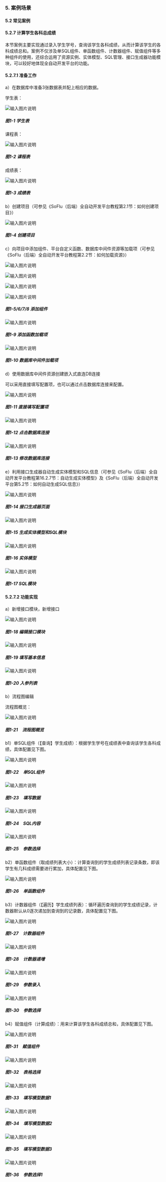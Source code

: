 ### 5. 案例场景

#### 5.2 常见案例

#### 5.2.7 计算学生各科总成绩

本节案例主要实现通过录入学生学号，查询该学生各科成绩，从而计算该学生的各科成绩总和。案例不仅涉及单SQL组件、单函数组件、计数器组件、赋值组件等多种组件的使用，还综合运用了资源实例、实体模型、SQL管理、接口生成器功能模块，可以较好地体现全自动开发平台的功能。

#### 5.2.7.1 准备工作

a）在数据库中准备3张数据表并配上相应的数据。

学生表：

![输入图片说明](../../../../images/SoFlu%EF%BC%88%E5%90%8E%E7%AB%AF%EF%BC%89%E5%BC%80%E5%8F%91%E5%B9%B3%E5%8F%B0/1.%20%E6%9C%80%E6%96%B0%E7%89%88%E6%9C%AC%20-%20%E6%9B%B4%E6%96%B0%E6%97%A5%E6%9C%9F%20-%202022.10.08/5.%20%E6%A1%88%E4%BE%8B%E5%9C%BA%E6%99%AF/2.%20%E5%B8%B8%E8%A7%81%E6%A1%88%E4%BE%8B/7.%20%E8%AE%A1%E7%AE%97%E5%AD%A6%E7%94%9F%E5%90%84%E7%A7%91%E6%80%BB%E6%88%90%E7%BB%A9/image.png)

##### 图1-1 学生表

课程表：

![输入图片说明](../../../../images/SoFlu%EF%BC%88%E5%90%8E%E7%AB%AF%EF%BC%89%E5%BC%80%E5%8F%91%E5%B9%B3%E5%8F%B0/1.%20%E6%9C%80%E6%96%B0%E7%89%88%E6%9C%AC%20-%20%E6%9B%B4%E6%96%B0%E6%97%A5%E6%9C%9F%20-%202022.10.08/5.%20%E6%A1%88%E4%BE%8B%E5%9C%BA%E6%99%AF/2.%20%E5%B8%B8%E8%A7%81%E6%A1%88%E4%BE%8B/7.%20%E8%AE%A1%E7%AE%97%E5%AD%A6%E7%94%9F%E5%90%84%E7%A7%91%E6%80%BB%E6%88%90%E7%BB%A9/1-2.png)

##### 图1-2 课程表

成绩表：

![输入图片说明](../../../../images/SoFlu%EF%BC%88%E5%90%8E%E7%AB%AF%EF%BC%89%E5%BC%80%E5%8F%91%E5%B9%B3%E5%8F%B0/1.%20%E6%9C%80%E6%96%B0%E7%89%88%E6%9C%AC%20-%20%E6%9B%B4%E6%96%B0%E6%97%A5%E6%9C%9F%20-%202022.10.08/5.%20%E6%A1%88%E4%BE%8B%E5%9C%BA%E6%99%AF/2.%20%E5%B8%B8%E8%A7%81%E6%A1%88%E4%BE%8B/7.%20%E8%AE%A1%E7%AE%97%E5%AD%A6%E7%94%9F%E5%90%84%E7%A7%91%E6%80%BB%E6%88%90%E7%BB%A9/1-3.png)

##### 图1-3 成绩表

b）创建项目（可参见《SoFlu（后端）全自动开发平台教程第2.1节：如何创建项目》）

![输入图片说明](../../../../images/SoFlu%EF%BC%88%E5%90%8E%E7%AB%AF%EF%BC%89%E5%BC%80%E5%8F%91%E5%B9%B3%E5%8F%B0/1.%20%E6%9C%80%E6%96%B0%E7%89%88%E6%9C%AC%20-%20%E6%9B%B4%E6%96%B0%E6%97%A5%E6%9C%9F%20-%202022.10.08/5.%20%E6%A1%88%E4%BE%8B%E5%9C%BA%E6%99%AF/2.%20%E5%B8%B8%E8%A7%81%E6%A1%88%E4%BE%8B/7.%20%E8%AE%A1%E7%AE%97%E5%AD%A6%E7%94%9F%E5%90%84%E7%A7%91%E6%80%BB%E6%88%90%E7%BB%A9/1-4.png)

##### 图1-4 创建项目

c）向项目中添加组件、平台自定义函数、数据库中间件资源等加载项（可参见《SoFlu（后端）全自动开发平台教程第2.2节：如何加载资源》）

![输入图片说明](../../../../images/SoFlu%EF%BC%88%E5%90%8E%E7%AB%AF%EF%BC%89%E5%BC%80%E5%8F%91%E5%B9%B3%E5%8F%B0/1.%20%E6%9C%80%E6%96%B0%E7%89%88%E6%9C%AC%20-%20%E6%9B%B4%E6%96%B0%E6%97%A5%E6%9C%9F%20-%202022.10.08/5.%20%E6%A1%88%E4%BE%8B%E5%9C%BA%E6%99%AF/2.%20%E5%B8%B8%E8%A7%81%E6%A1%88%E4%BE%8B/7.%20%E8%AE%A1%E7%AE%97%E5%AD%A6%E7%94%9F%E5%90%84%E7%A7%91%E6%80%BB%E6%88%90%E7%BB%A9/1-5.png)

![输入图片说明](../../../../images/SoFlu%EF%BC%88%E5%90%8E%E7%AB%AF%EF%BC%89%E5%BC%80%E5%8F%91%E5%B9%B3%E5%8F%B0/1.%20%E6%9C%80%E6%96%B0%E7%89%88%E6%9C%AC%20-%20%E6%9B%B4%E6%96%B0%E6%97%A5%E6%9C%9F%20-%202022.10.08/5.%20%E6%A1%88%E4%BE%8B%E5%9C%BA%E6%99%AF/2.%20%E5%B8%B8%E8%A7%81%E6%A1%88%E4%BE%8B/7.%20%E8%AE%A1%E7%AE%97%E5%AD%A6%E7%94%9F%E5%90%84%E7%A7%91%E6%80%BB%E6%88%90%E7%BB%A9/1-6.png)

![输入图片说明](../../../../images/SoFlu%EF%BC%88%E5%90%8E%E7%AB%AF%EF%BC%89%E5%BC%80%E5%8F%91%E5%B9%B3%E5%8F%B0/1.%20%E6%9C%80%E6%96%B0%E7%89%88%E6%9C%AC%20-%20%E6%9B%B4%E6%96%B0%E6%97%A5%E6%9C%9F%20-%202022.10.08/5.%20%E6%A1%88%E4%BE%8B%E5%9C%BA%E6%99%AF/2.%20%E5%B8%B8%E8%A7%81%E6%A1%88%E4%BE%8B/7.%20%E8%AE%A1%E7%AE%97%E5%AD%A6%E7%94%9F%E5%90%84%E7%A7%91%E6%80%BB%E6%88%90%E7%BB%A9/1-7.png)

![输入图片说明](../../../../images/SoFlu%EF%BC%88%E5%90%8E%E7%AB%AF%EF%BC%89%E5%BC%80%E5%8F%91%E5%B9%B3%E5%8F%B0/1.%20%E6%9C%80%E6%96%B0%E7%89%88%E6%9C%AC%20-%20%E6%9B%B4%E6%96%B0%E6%97%A5%E6%9C%9F%20-%202022.10.08/5.%20%E6%A1%88%E4%BE%8B%E5%9C%BA%E6%99%AF/2.%20%E5%B8%B8%E8%A7%81%E6%A1%88%E4%BE%8B/7.%20%E8%AE%A1%E7%AE%97%E5%AD%A6%E7%94%9F%E5%90%84%E7%A7%91%E6%80%BB%E6%88%90%E7%BB%A9/1-8.png)

##### 图1-5/6/7/8 添加组件

![输入图片说明](../../../../images/SoFlu%EF%BC%88%E5%90%8E%E7%AB%AF%EF%BC%89%E5%BC%80%E5%8F%91%E5%B9%B3%E5%8F%B0/1.%20%E6%9C%80%E6%96%B0%E7%89%88%E6%9C%AC%20-%20%E6%9B%B4%E6%96%B0%E6%97%A5%E6%9C%9F%20-%202022.10.08/5.%20%E6%A1%88%E4%BE%8B%E5%9C%BA%E6%99%AF/2.%20%E5%B8%B8%E8%A7%81%E6%A1%88%E4%BE%8B/7.%20%E8%AE%A1%E7%AE%97%E5%AD%A6%E7%94%9F%E5%90%84%E7%A7%91%E6%80%BB%E6%88%90%E7%BB%A9/1-9.png)

##### 图1-9 添加函数加载项

![输入图片说明](../../../../images/SoFlu%EF%BC%88%E5%90%8E%E7%AB%AF%EF%BC%89%E5%BC%80%E5%8F%91%E5%B9%B3%E5%8F%B0/1.%20%E6%9C%80%E6%96%B0%E7%89%88%E6%9C%AC%20-%20%E6%9B%B4%E6%96%B0%E6%97%A5%E6%9C%9F%20-%202022.10.08/5.%20%E6%A1%88%E4%BE%8B%E5%9C%BA%E6%99%AF/2.%20%E5%B8%B8%E8%A7%81%E6%A1%88%E4%BE%8B/7.%20%E8%AE%A1%E7%AE%97%E5%AD%A6%E7%94%9F%E5%90%84%E7%A7%91%E6%80%BB%E6%88%90%E7%BB%A9/1-10.png)

##### 图1-10 数据库中间件加载项

d）使用数据库中间件资源创建嵌入式直连DB连接

可以采用直接填写配置项，也可以通过点击数据库连接来配置。

![输入图片说明](../../../../images/SoFlu%EF%BC%88%E5%90%8E%E7%AB%AF%EF%BC%89%E5%BC%80%E5%8F%91%E5%B9%B3%E5%8F%B0/1.%20%E6%9C%80%E6%96%B0%E7%89%88%E6%9C%AC%20-%20%E6%9B%B4%E6%96%B0%E6%97%A5%E6%9C%9F%20-%202022.10.08/5.%20%E6%A1%88%E4%BE%8B%E5%9C%BA%E6%99%AF/2.%20%E5%B8%B8%E8%A7%81%E6%A1%88%E4%BE%8B/7.%20%E8%AE%A1%E7%AE%97%E5%AD%A6%E7%94%9F%E5%90%84%E7%A7%91%E6%80%BB%E6%88%90%E7%BB%A9/1-11.png)

##### 图1-11 直接填写配置项

![输入图片说明](../../../../images/SoFlu%EF%BC%88%E5%90%8E%E7%AB%AF%EF%BC%89%E5%BC%80%E5%8F%91%E5%B9%B3%E5%8F%B0/1.%20%E6%9C%80%E6%96%B0%E7%89%88%E6%9C%AC%20-%20%E6%9B%B4%E6%96%B0%E6%97%A5%E6%9C%9F%20-%202022.10.08/5.%20%E6%A1%88%E4%BE%8B%E5%9C%BA%E6%99%AF/2.%20%E5%B8%B8%E8%A7%81%E6%A1%88%E4%BE%8B/7.%20%E8%AE%A1%E7%AE%97%E5%AD%A6%E7%94%9F%E5%90%84%E7%A7%91%E6%80%BB%E6%88%90%E7%BB%A9/1-12.png)

##### 图1-12 点击数据库连接

![输入图片说明](../../../../images/SoFlu%EF%BC%88%E5%90%8E%E7%AB%AF%EF%BC%89%E5%BC%80%E5%8F%91%E5%B9%B3%E5%8F%B0/1.%20%E6%9C%80%E6%96%B0%E7%89%88%E6%9C%AC%20-%20%E6%9B%B4%E6%96%B0%E6%97%A5%E6%9C%9F%20-%202022.10.08/5.%20%E6%A1%88%E4%BE%8B%E5%9C%BA%E6%99%AF/2.%20%E5%B8%B8%E8%A7%81%E6%A1%88%E4%BE%8B/7.%20%E8%AE%A1%E7%AE%97%E5%AD%A6%E7%94%9F%E5%90%84%E7%A7%91%E6%80%BB%E6%88%90%E7%BB%A9/1-13.png)

##### 图1-13 修改数据库连接

e）利用接口生成器自动生成实体模型和SQL信息（可参见《SoFlu（后端）全自动开发平台教程第16.2.7节：自动生成实体模型》及《SoFlu（后端）全自动开发平台第5.2节：如何自动生成SQL信息》）

![输入图片说明](../../../../images/SoFlu%EF%BC%88%E5%90%8E%E7%AB%AF%EF%BC%89%E5%BC%80%E5%8F%91%E5%B9%B3%E5%8F%B0/1.%20%E6%9C%80%E6%96%B0%E7%89%88%E6%9C%AC%20-%20%E6%9B%B4%E6%96%B0%E6%97%A5%E6%9C%9F%20-%202022.10.08/5.%20%E6%A1%88%E4%BE%8B%E5%9C%BA%E6%99%AF/2.%20%E5%B8%B8%E8%A7%81%E6%A1%88%E4%BE%8B/7.%20%E8%AE%A1%E7%AE%97%E5%AD%A6%E7%94%9F%E5%90%84%E7%A7%91%E6%80%BB%E6%88%90%E7%BB%A9/1-14.png)

##### 图1-14 接口生成器页面

![输入图片说明](../../../../images/SoFlu%EF%BC%88%E5%90%8E%E7%AB%AF%EF%BC%89%E5%BC%80%E5%8F%91%E5%B9%B3%E5%8F%B0/1.%20%E6%9C%80%E6%96%B0%E7%89%88%E6%9C%AC%20-%20%E6%9B%B4%E6%96%B0%E6%97%A5%E6%9C%9F%20-%202022.10.08/5.%20%E6%A1%88%E4%BE%8B%E5%9C%BA%E6%99%AF/2.%20%E5%B8%B8%E8%A7%81%E6%A1%88%E4%BE%8B/7.%20%E8%AE%A1%E7%AE%97%E5%AD%A6%E7%94%9F%E5%90%84%E7%A7%91%E6%80%BB%E6%88%90%E7%BB%A9/1-15.png)

##### 图1-15 生成实体模型和SQL模块

![输入图片说明](../../../../images/SoFlu%EF%BC%88%E5%90%8E%E7%AB%AF%EF%BC%89%E5%BC%80%E5%8F%91%E5%B9%B3%E5%8F%B0/1.%20%E6%9C%80%E6%96%B0%E7%89%88%E6%9C%AC%20-%20%E6%9B%B4%E6%96%B0%E6%97%A5%E6%9C%9F%20-%202022.10.08/5.%20%E6%A1%88%E4%BE%8B%E5%9C%BA%E6%99%AF/2.%20%E5%B8%B8%E8%A7%81%E6%A1%88%E4%BE%8B/7.%20%E8%AE%A1%E7%AE%97%E5%AD%A6%E7%94%9F%E5%90%84%E7%A7%91%E6%80%BB%E6%88%90%E7%BB%A9/1-16.png)

##### 图1-16 实体模型

![输入图片说明](../../../../images/SoFlu%EF%BC%88%E5%90%8E%E7%AB%AF%EF%BC%89%E5%BC%80%E5%8F%91%E5%B9%B3%E5%8F%B0/1.%20%E6%9C%80%E6%96%B0%E7%89%88%E6%9C%AC%20-%20%E6%9B%B4%E6%96%B0%E6%97%A5%E6%9C%9F%20-%202022.10.08/5.%20%E6%A1%88%E4%BE%8B%E5%9C%BA%E6%99%AF/2.%20%E5%B8%B8%E8%A7%81%E6%A1%88%E4%BE%8B/7.%20%E8%AE%A1%E7%AE%97%E5%AD%A6%E7%94%9F%E5%90%84%E7%A7%91%E6%80%BB%E6%88%90%E7%BB%A9/1-17.png)

##### 图1-17 SQL模块

#### 5.2.7.2 功能实现

a）新增接口模块，新增接口

![输入图片说明](../../../../images/SoFlu%EF%BC%88%E5%90%8E%E7%AB%AF%EF%BC%89%E5%BC%80%E5%8F%91%E5%B9%B3%E5%8F%B0/1.%20%E6%9C%80%E6%96%B0%E7%89%88%E6%9C%AC%20-%20%E6%9B%B4%E6%96%B0%E6%97%A5%E6%9C%9F%20-%202022.10.08/5.%20%E6%A1%88%E4%BE%8B%E5%9C%BA%E6%99%AF/2.%20%E5%B8%B8%E8%A7%81%E6%A1%88%E4%BE%8B/7.%20%E8%AE%A1%E7%AE%97%E5%AD%A6%E7%94%9F%E5%90%84%E7%A7%91%E6%80%BB%E6%88%90%E7%BB%A9/1-18.png)

##### 图1-18 编辑接口模块

![输入图片说明](../../../../images/SoFlu%EF%BC%88%E5%90%8E%E7%AB%AF%EF%BC%89%E5%BC%80%E5%8F%91%E5%B9%B3%E5%8F%B0/1.%20%E6%9C%80%E6%96%B0%E7%89%88%E6%9C%AC%20-%20%E6%9B%B4%E6%96%B0%E6%97%A5%E6%9C%9F%20-%202022.10.08/5.%20%E6%A1%88%E4%BE%8B%E5%9C%BA%E6%99%AF/2.%20%E5%B8%B8%E8%A7%81%E6%A1%88%E4%BE%8B/7.%20%E8%AE%A1%E7%AE%97%E5%AD%A6%E7%94%9F%E5%90%84%E7%A7%91%E6%80%BB%E6%88%90%E7%BB%A9/1-19.png)

##### 图1-19 填写基本信息

![输入图片说明](../../../../images/SoFlu%EF%BC%88%E5%90%8E%E7%AB%AF%EF%BC%89%E5%BC%80%E5%8F%91%E5%B9%B3%E5%8F%B0/1.%20%E6%9C%80%E6%96%B0%E7%89%88%E6%9C%AC%20-%20%E6%9B%B4%E6%96%B0%E6%97%A5%E6%9C%9F%20-%202022.10.08/5.%20%E6%A1%88%E4%BE%8B%E5%9C%BA%E6%99%AF/2.%20%E5%B8%B8%E8%A7%81%E6%A1%88%E4%BE%8B/7.%20%E8%AE%A1%E7%AE%97%E5%AD%A6%E7%94%9F%E5%90%84%E7%A7%91%E6%80%BB%E6%88%90%E7%BB%A9/1-20.png)

##### 图1-20 入参列表

b）流程图编辑

流程图概览：

![输入图片说明](../../../../images/SoFlu%EF%BC%88%E5%90%8E%E7%AB%AF%EF%BC%89%E5%BC%80%E5%8F%91%E5%B9%B3%E5%8F%B0/1.%20%E6%9C%80%E6%96%B0%E7%89%88%E6%9C%AC%20-%20%E6%9B%B4%E6%96%B0%E6%97%A5%E6%9C%9F%20-%202022.10.08/5.%20%E6%A1%88%E4%BE%8B%E5%9C%BA%E6%99%AF/2.%20%E5%B8%B8%E8%A7%81%E6%A1%88%E4%BE%8B/7.%20%E8%AE%A1%E7%AE%97%E5%AD%A6%E7%94%9F%E5%90%84%E7%A7%91%E6%80%BB%E6%88%90%E7%BB%A9/1-21.png)

##### 图1-21 流程图概览

b1）单SQL组件（【查询】学生成绩）：根据学生学号在成绩表中查询该学生各科成绩，具体配置见下图。

![输入图片说明](../../../../images/SoFlu%EF%BC%88%E5%90%8E%E7%AB%AF%EF%BC%89%E5%BC%80%E5%8F%91%E5%B9%B3%E5%8F%B0/1.%20%E6%9C%80%E6%96%B0%E7%89%88%E6%9C%AC%20-%20%E6%9B%B4%E6%96%B0%E6%97%A5%E6%9C%9F%20-%202022.10.08/5.%20%E6%A1%88%E4%BE%8B%E5%9C%BA%E6%99%AF/2.%20%E5%B8%B8%E8%A7%81%E6%A1%88%E4%BE%8B/7.%20%E8%AE%A1%E7%AE%97%E5%AD%A6%E7%94%9F%E5%90%84%E7%A7%91%E6%80%BB%E6%88%90%E7%BB%A9/1-22.png)

##### 图1-22 单SQL组件

![输入图片说明](../../../../images/SoFlu%EF%BC%88%E5%90%8E%E7%AB%AF%EF%BC%89%E5%BC%80%E5%8F%91%E5%B9%B3%E5%8F%B0/1.%20%E6%9C%80%E6%96%B0%E7%89%88%E6%9C%AC%20-%20%E6%9B%B4%E6%96%B0%E6%97%A5%E6%9C%9F%20-%202022.10.08/5.%20%E6%A1%88%E4%BE%8B%E5%9C%BA%E6%99%AF/2.%20%E5%B8%B8%E8%A7%81%E6%A1%88%E4%BE%8B/7.%20%E8%AE%A1%E7%AE%97%E5%AD%A6%E7%94%9F%E5%90%84%E7%A7%91%E6%80%BB%E6%88%90%E7%BB%A9/1-23.png)

##### 图1-23 填写数据

![输入图片说明](../../../../images/SoFlu%EF%BC%88%E5%90%8E%E7%AB%AF%EF%BC%89%E5%BC%80%E5%8F%91%E5%B9%B3%E5%8F%B0/1.%20%E6%9C%80%E6%96%B0%E7%89%88%E6%9C%AC%20-%20%E6%9B%B4%E6%96%B0%E6%97%A5%E6%9C%9F%20-%202022.10.08/5.%20%E6%A1%88%E4%BE%8B%E5%9C%BA%E6%99%AF/2.%20%E5%B8%B8%E8%A7%81%E6%A1%88%E4%BE%8B/7.%20%E8%AE%A1%E7%AE%97%E5%AD%A6%E7%94%9F%E5%90%84%E7%A7%91%E6%80%BB%E6%88%90%E7%BB%A9/1-24.png)

##### 图1-24 SQL内容

![输入图片说明](../../../../images/SoFlu%EF%BC%88%E5%90%8E%E7%AB%AF%EF%BC%89%E5%BC%80%E5%8F%91%E5%B9%B3%E5%8F%B0/1.%20%E6%9C%80%E6%96%B0%E7%89%88%E6%9C%AC%20-%20%E6%9B%B4%E6%96%B0%E6%97%A5%E6%9C%9F%20-%202022.10.08/5.%20%E6%A1%88%E4%BE%8B%E5%9C%BA%E6%99%AF/2.%20%E5%B8%B8%E8%A7%81%E6%A1%88%E4%BE%8B/7.%20%E8%AE%A1%E7%AE%97%E5%AD%A6%E7%94%9F%E5%90%84%E7%A7%91%E6%80%BB%E6%88%90%E7%BB%A9/1-25.png)

##### 图1-25 参数选择

b2）单函数组件（取成绩列表大小）：计算查询到的学生成绩列表记录条数，即该学生有几科成绩需要进行累加，具体配置见下图。

![输入图片说明](../../../../images/SoFlu%EF%BC%88%E5%90%8E%E7%AB%AF%EF%BC%89%E5%BC%80%E5%8F%91%E5%B9%B3%E5%8F%B0/1.%20%E6%9C%80%E6%96%B0%E7%89%88%E6%9C%AC%20-%20%E6%9B%B4%E6%96%B0%E6%97%A5%E6%9C%9F%20-%202022.10.08/5.%20%E6%A1%88%E4%BE%8B%E5%9C%BA%E6%99%AF/2.%20%E5%B8%B8%E8%A7%81%E6%A1%88%E4%BE%8B/7.%20%E8%AE%A1%E7%AE%97%E5%AD%A6%E7%94%9F%E5%90%84%E7%A7%91%E6%80%BB%E6%88%90%E7%BB%A9/1-26.png)

##### 图1-26 单函数组件

b3）计数器组件（【遍历】学生成绩列表）：循环遍历查询到的学生成绩记录，计数器默认从0逐次递加到查询到的记录数，具体配置见下图。

![输入图片说明](../../../../images/SoFlu%EF%BC%88%E5%90%8E%E7%AB%AF%EF%BC%89%E5%BC%80%E5%8F%91%E5%B9%B3%E5%8F%B0/1.%20%E6%9C%80%E6%96%B0%E7%89%88%E6%9C%AC%20-%20%E6%9B%B4%E6%96%B0%E6%97%A5%E6%9C%9F%20-%202022.10.08/5.%20%E6%A1%88%E4%BE%8B%E5%9C%BA%E6%99%AF/2.%20%E5%B8%B8%E8%A7%81%E6%A1%88%E4%BE%8B/7.%20%E8%AE%A1%E7%AE%97%E5%AD%A6%E7%94%9F%E5%90%84%E7%A7%91%E6%80%BB%E6%88%90%E7%BB%A9/1-27.png)

##### 图1-27 计数器组件

![输入图片说明](../../../../images/SoFlu%EF%BC%88%E5%90%8E%E7%AB%AF%EF%BC%89%E5%BC%80%E5%8F%91%E5%B9%B3%E5%8F%B0/1.%20%E6%9C%80%E6%96%B0%E7%89%88%E6%9C%AC%20-%20%E6%9B%B4%E6%96%B0%E6%97%A5%E6%9C%9F%20-%202022.10.08/5.%20%E6%A1%88%E4%BE%8B%E5%9C%BA%E6%99%AF/2.%20%E5%B8%B8%E8%A7%81%E6%A1%88%E4%BE%8B/7.%20%E8%AE%A1%E7%AE%97%E5%AD%A6%E7%94%9F%E5%90%84%E7%A7%91%E6%80%BB%E6%88%90%E7%BB%A9/1-28.png)

##### 图1-28 计数器递增

![输入图片说明](../../../../images/SoFlu%EF%BC%88%E5%90%8E%E7%AB%AF%EF%BC%89%E5%BC%80%E5%8F%91%E5%B9%B3%E5%8F%B0/1.%20%E6%9C%80%E6%96%B0%E7%89%88%E6%9C%AC%20-%20%E6%9B%B4%E6%96%B0%E6%97%A5%E6%9C%9F%20-%202022.10.08/5.%20%E6%A1%88%E4%BE%8B%E5%9C%BA%E6%99%AF/2.%20%E5%B8%B8%E8%A7%81%E6%A1%88%E4%BE%8B/7.%20%E8%AE%A1%E7%AE%97%E5%AD%A6%E7%94%9F%E5%90%84%E7%A7%91%E6%80%BB%E6%88%90%E7%BB%A9/1-29.png)

##### 图1-29 参数录入

![输入图片说明](../../../../images/SoFlu%EF%BC%88%E5%90%8E%E7%AB%AF%EF%BC%89%E5%BC%80%E5%8F%91%E5%B9%B3%E5%8F%B0/1.%20%E6%9C%80%E6%96%B0%E7%89%88%E6%9C%AC%20-%20%E6%9B%B4%E6%96%B0%E6%97%A5%E6%9C%9F%20-%202022.10.08/5.%20%E6%A1%88%E4%BE%8B%E5%9C%BA%E6%99%AF/2.%20%E5%B8%B8%E8%A7%81%E6%A1%88%E4%BE%8B/7.%20%E8%AE%A1%E7%AE%97%E5%AD%A6%E7%94%9F%E5%90%84%E7%A7%91%E6%80%BB%E6%88%90%E7%BB%A9/1-30.png)

##### 图1-30 参数选择

b4）赋值组件（计算成绩）：用来计算该学生各科成绩总和，具体配置见下图。

![输入图片说明](../../../../images/SoFlu%EF%BC%88%E5%90%8E%E7%AB%AF%EF%BC%89%E5%BC%80%E5%8F%91%E5%B9%B3%E5%8F%B0/1.%20%E6%9C%80%E6%96%B0%E7%89%88%E6%9C%AC%20-%20%E6%9B%B4%E6%96%B0%E6%97%A5%E6%9C%9F%20-%202022.10.08/5.%20%E6%A1%88%E4%BE%8B%E5%9C%BA%E6%99%AF/2.%20%E5%B8%B8%E8%A7%81%E6%A1%88%E4%BE%8B/7.%20%E8%AE%A1%E7%AE%97%E5%AD%A6%E7%94%9F%E5%90%84%E7%A7%91%E6%80%BB%E6%88%90%E7%BB%A9/1-31.png)

##### 图1-31 赋值组件

![输入图片说明](../../../../images/SoFlu%EF%BC%88%E5%90%8E%E7%AB%AF%EF%BC%89%E5%BC%80%E5%8F%91%E5%B9%B3%E5%8F%B0/1.%20%E6%9C%80%E6%96%B0%E7%89%88%E6%9C%AC%20-%20%E6%9B%B4%E6%96%B0%E6%97%A5%E6%9C%9F%20-%202022.10.08/5.%20%E6%A1%88%E4%BE%8B%E5%9C%BA%E6%99%AF/2.%20%E5%B8%B8%E8%A7%81%E6%A1%88%E4%BE%8B/7.%20%E8%AE%A1%E7%AE%97%E5%AD%A6%E7%94%9F%E5%90%84%E7%A7%91%E6%80%BB%E6%88%90%E7%BB%A9/1-32.png)

##### 图1-32 表格选择

![输入图片说明](../../../../images/SoFlu%EF%BC%88%E5%90%8E%E7%AB%AF%EF%BC%89%E5%BC%80%E5%8F%91%E5%B9%B3%E5%8F%B0/1.%20%E6%9C%80%E6%96%B0%E7%89%88%E6%9C%AC%20-%20%E6%9B%B4%E6%96%B0%E6%97%A5%E6%9C%9F%20-%202022.10.08/5.%20%E6%A1%88%E4%BE%8B%E5%9C%BA%E6%99%AF/2.%20%E5%B8%B8%E8%A7%81%E6%A1%88%E4%BE%8B/7.%20%E8%AE%A1%E7%AE%97%E5%AD%A6%E7%94%9F%E5%90%84%E7%A7%91%E6%80%BB%E6%88%90%E7%BB%A9/1-33.png)

##### 图1-33 填写模型数据1

![输入图片说明](../../../../images/SoFlu%EF%BC%88%E5%90%8E%E7%AB%AF%EF%BC%89%E5%BC%80%E5%8F%91%E5%B9%B3%E5%8F%B0/1.%20%E6%9C%80%E6%96%B0%E7%89%88%E6%9C%AC%20-%20%E6%9B%B4%E6%96%B0%E6%97%A5%E6%9C%9F%20-%202022.10.08/5.%20%E6%A1%88%E4%BE%8B%E5%9C%BA%E6%99%AF/2.%20%E5%B8%B8%E8%A7%81%E6%A1%88%E4%BE%8B/7.%20%E8%AE%A1%E7%AE%97%E5%AD%A6%E7%94%9F%E5%90%84%E7%A7%91%E6%80%BB%E6%88%90%E7%BB%A9/1-34.png)

##### 图1-34 填写模型数据2

![输入图片说明](../../../../images/SoFlu%EF%BC%88%E5%90%8E%E7%AB%AF%EF%BC%89%E5%BC%80%E5%8F%91%E5%B9%B3%E5%8F%B0/1.%20%E6%9C%80%E6%96%B0%E7%89%88%E6%9C%AC%20-%20%E6%9B%B4%E6%96%B0%E6%97%A5%E6%9C%9F%20-%202022.10.08/5.%20%E6%A1%88%E4%BE%8B%E5%9C%BA%E6%99%AF/2.%20%E5%B8%B8%E8%A7%81%E6%A1%88%E4%BE%8B/7.%20%E8%AE%A1%E7%AE%97%E5%AD%A6%E7%94%9F%E5%90%84%E7%A7%91%E6%80%BB%E6%88%90%E7%BB%A9/1-35.png)

##### 图1-35 填写模型数据3

![输入图片说明](../../../../images/SoFlu%EF%BC%88%E5%90%8E%E7%AB%AF%EF%BC%89%E5%BC%80%E5%8F%91%E5%B9%B3%E5%8F%B0/1.%20%E6%9C%80%E6%96%B0%E7%89%88%E6%9C%AC%20-%20%E6%9B%B4%E6%96%B0%E6%97%A5%E6%9C%9F%20-%202022.10.08/5.%20%E6%A1%88%E4%BE%8B%E5%9C%BA%E6%99%AF/2.%20%E5%B8%B8%E8%A7%81%E6%A1%88%E4%BE%8B/7.%20%E8%AE%A1%E7%AE%97%E5%AD%A6%E7%94%9F%E5%90%84%E7%A7%91%E6%80%BB%E6%88%90%E7%BB%A9/1-36.png)

##### 图1-36 参数选择1
